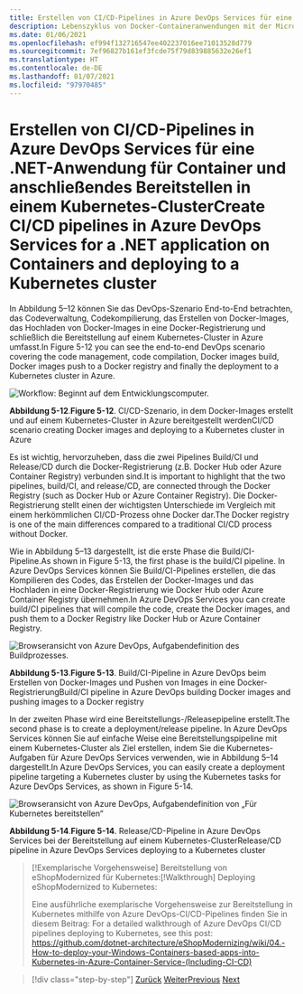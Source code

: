 ```yaml
---
title: Erstellen von CI/CD-Pipelines in Azure DevOps Services für eine .NET-Anwendung für Container und anschließendes Bereitstellen in einem Kubernetes-Cluster
description: Lebenszyklus von Docker-Containeranwendungen mit der Microsoft-Plattform und Tools
ms.date: 01/06/2021
ms.openlocfilehash: ef994f132716547ee402237016ee71013528d779
ms.sourcegitcommit: 7ef96827b161ef3fcde75f79d839885632e26ef1
ms.translationtype: HT
ms.contentlocale: de-DE
ms.lasthandoff: 01/07/2021
ms.locfileid: "97970485"
---
```

# <a name="create-cicd-pipelines-in-azure-devops-services-for-a-net-application-on-containers-and-deploying-to-a-kubernetes-cluster"></a><span data-ttu-id="ff05c-103">Erstellen von CI/CD-Pipelines in Azure DevOps Services für eine .NET-Anwendung für Container und anschließendes Bereitstellen in einem Kubernetes-Cluster</span><span class="sxs-lookup"><span data-stu-id="ff05c-103">Create CI/CD pipelines in Azure DevOps Services for a .NET application on Containers and deploying to a Kubernetes cluster</span></span>

<span data-ttu-id="ff05c-104">In Abbildung 5–12 können Sie das DevOps-Szenario End-to-End betrachten, das Codeverwaltung, Codekompilierung, das Erstellen von Docker-Images, das Hochladen von Docker-Images in eine Docker-Registrierung und schließlich die Bereitstellung auf einem Kubernetes-Cluster in Azure umfasst.</span><span class="sxs-lookup"><span data-stu-id="ff05c-104">In Figure 5-12 you can see the end-to-end DevOps scenario covering the code management, code compilation, Docker images build, Docker images push to a Docker registry and finally the deployment to a Kubernetes cluster in Azure.</span></span>

![Workflow: Beginnt auf dem Entwicklungscomputer.](media/docker-workflow-ci-cd-aks.png)

<span data-ttu-id="ff05c-107">**Abbildung 5-12**.</span><span class="sxs-lookup"><span data-stu-id="ff05c-107">**Figure 5-12**.</span></span> <span data-ttu-id="ff05c-108">CI/CD-Szenario, in dem Docker-Images erstellt und auf einem Kubernetes-Cluster in Azure bereitgestellt werden</span><span class="sxs-lookup"><span data-stu-id="ff05c-108">CI/CD scenario creating Docker images and deploying to a Kubernetes cluster in Azure</span></span>

<span data-ttu-id="ff05c-109">Es ist wichtig, hervorzuheben, dass die zwei Pipelines Build/CI und Release/CD durch die Docker-Registrierung (z.B. Docker Hub oder Azure Container Registry) verbunden sind.</span><span class="sxs-lookup"><span data-stu-id="ff05c-109">It is important to highlight that the two pipelines, build/CI, and release/CD, are connected through the Docker Registry (such as Docker Hub or Azure Container Registry).</span></span> <span data-ttu-id="ff05c-110">Die Docker-Registrierung stellt einen der wichtigsten Unterschiede im Vergleich mit einem herkömmlichen CI/CD-Prozess ohne Docker dar.</span><span class="sxs-lookup"><span data-stu-id="ff05c-110">The Docker registry is one of the main differences compared to a traditional CI/CD process without Docker.</span></span>

<span data-ttu-id="ff05c-111">Wie in Abbildung 5–13 dargestellt, ist die erste Phase die Build/CI-Pipeline.</span><span class="sxs-lookup"><span data-stu-id="ff05c-111">As shown in Figure 5-13, the first phase is the build/CI pipeline.</span></span> <span data-ttu-id="ff05c-112">In Azure DevOps Services können Sie Build/CI-Pipelines erstellen, die das Kompilieren des Codes, das Erstellen der Docker-Images und das Hochladen in eine Docker-Registrierung wie Docker Hub oder Azure Container Registry übernehmen.</span><span class="sxs-lookup"><span data-stu-id="ff05c-112">In Azure DevOps Services you can create build/CI pipelines that will compile the code, create the Docker images, and push them to a Docker Registry like Docker Hub or Azure Container Registry.</span></span>

![Browseransicht von Azure DevOps, Aufgabendefinition des Buildprozesses.](media/build-ci-pipeline-azure-devops-push-to-docker-registry.png)

<span data-ttu-id="ff05c-114">**Abbildung 5-13**.</span><span class="sxs-lookup"><span data-stu-id="ff05c-114">**Figure 5-13**.</span></span> <span data-ttu-id="ff05c-115">Build/CI-Pipeline in Azure DevOps beim Erstellen von Docker-Images und Pushen von Images in eine Docker-Registrierung</span><span class="sxs-lookup"><span data-stu-id="ff05c-115">Build/CI pipeline in Azure DevOps building Docker images and pushing images to a Docker registry</span></span>

<span data-ttu-id="ff05c-116">In der zweiten Phase wird eine Bereitstellungs-/Releasepipeline erstellt.</span><span class="sxs-lookup"><span data-stu-id="ff05c-116">The second phase is to create a deployment/release pipeline.</span></span> <span data-ttu-id="ff05c-117">In Azure DevOps Services können Sie auf einfache Weise eine Bereitstellungspipeline mit einem Kubernetes-Cluster als Ziel erstellen, indem Sie die Kubernetes-Aufgaben für Azure DevOps Services verwenden, wie in Abbildung 5–14 dargestellt.</span><span class="sxs-lookup"><span data-stu-id="ff05c-117">In Azure DevOps Services, you can easily create a deployment pipeline targeting a Kubernetes cluster by using the Kubernetes tasks for Azure DevOps Services, as shown in Figure 5-14.</span></span>

![Browseransicht von Azure DevOps, Aufgabendefinition von „Für Kubernetes bereitstellen“](media/release-cd-pipeline-azure-devops-deploy-to-kubernetes.png)

<span data-ttu-id="ff05c-119">**Abbildung 5-14**.</span><span class="sxs-lookup"><span data-stu-id="ff05c-119">**Figure 5-14**.</span></span> <span data-ttu-id="ff05c-120">Release/CD-Pipeline in Azure DevOps Services bei der Bereitstellung auf einem Kubernetes-Cluster</span><span class="sxs-lookup"><span data-stu-id="ff05c-120">Release/CD pipeline in Azure DevOps Services deploying to a Kubernetes cluster</span></span>

> <span data-ttu-id="ff05c-121">[!Exemplarische Vorgehensweise] Bereitstellung von eShopModernized für Kubernetes:</span><span class="sxs-lookup"><span data-stu-id="ff05c-121">[!Walkthrough] Deploying eShopModernized to Kubernetes:</span></span>
>
> <span data-ttu-id="ff05c-122">Eine ausführliche exemplarische Vorgehensweise zur Bereitstellung in Kubernetes mithilfe von Azure DevOps-CI/CD-Pipelines finden Sie in diesem Beitrag: </span><span class="sxs-lookup"><span data-stu-id="ff05c-122">For a detailed walkthrough of Azure DevOps CI/CD pipelines deploying to Kubernetes, see this post: </span></span>\
><https://github.com/dotnet-architecture/eShopModernizing/wiki/04.-How-to-deploy-your-Windows-Containers-based-apps-into-Kubernetes-in-Azure-Container-Service-(Including-CI-CD)>

>[!div class="step-by-step"]
><span data-ttu-id="ff05c-123">[Zurück](docker-application-outer-loop-devops-workflow.md)
>[Weiter](../run-manage-monitor-docker-environments/index.md)</span><span class="sxs-lookup"><span data-stu-id="ff05c-123">[Previous](docker-application-outer-loop-devops-workflow.md)
[Next](../run-manage-monitor-docker-environments/index.md)</span></span>
